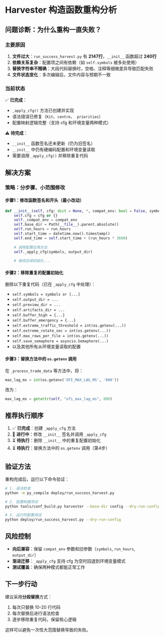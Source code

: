 # Harvester 构造函数重构分析

## 问题诊断：为什么重构一直失败？

### 主要原因

1. **文件过大**：`run_success_harvest.py` 有 **2147行**，`__init__` 函数超过 **240行**
2. **依赖关系复杂**：配置项之间有依赖（如 `self.symbols` 被多处使用）
3. **替换字符串不精确**：大段代码替换时，空格、注释等细微差异导致匹配失败
4. **文件状态变化**：多次编辑后，文件内容与预期不一致

### 当前状态

✅ **已完成**：
- `_apply_cfg()` 方法已创建并实现
- 语法错误已修复（`Kit`、`centre`、` priorities`）
- 配置映射逻辑完整（支持 cfg 和环境变量两种模式）

⚠️ **待完成**：
- `__init__` 函数签名还未更新（仍为旧签名）
- `__init__` 中仍有硬编码配置和环境变量读取
- 需要调用 `_apply_cfg()` 并移除重复代码

## 解决方案

### 策略：分步骤、小范围修改

#### 步骤1：修改函数签名和开头（最小改动）
```python
def __init__(self, cfg: dict = None, *, compat_env: bool = False, symbols=None, run_hours=24, output_dir=None):
    self.cfg = cfg or {}
    self._compat_env = compat_env
    self.base_dir = Path(__file__).parent.absolute()
    self.run_hours = run_hours
    self.start_time = datetime.now().timestamp()
    self.end_time = self.start_time + (run_hours * 3600)
    
    # 调用配置应用方法
    self._apply_cfg(symbols, output_dir)
    
    # 继续后续初始化...
```

#### 步骤2：移除重复的配置初始化
删除以下重复代码（已在 `_apply_cfg` 中处理）：
- `self.symbols = symbols or [...]`
- `self.output_dir = ...`
- `self.preview_dir = ...`
- `self.artifacts_dir = ...`
- `self.buffer_high = {...}`
- `self.buffer_emergency = {...}`
- `self.extreme_traffic_threshold = int(os.getenv(...))`
- `self.extreme_rotate_sec = int(os.getenv(...))`
- `self.max_rows_per_file = int(os.getenv(...))`
- `self.save_semaphore = asyncio.Semaphore(...)`
- 以及其他所有从环境变量读取的配置

#### 步骤3：替换方法中的 `os.getenv` 调用
在 `_process_trade_data` 等方法中，将：
```python
max_lag_ms = int(os.getenv('OFI_MAX_LAG_MS', '800'))
```
改为：
```python
max_lag_ms = getattr(self, "ofi_max_lag_ms", 800)
```

## 推荐执行顺序

1. ✅ **已完成**：创建 `_apply_cfg` 方法
2. 🔄 **进行中**：修改 `__init__` 签名并调用 `_apply_cfg`
3. ⏳ **待执行**：删除 `__init__` 中的重复配置初始化
4. ⏳ **待执行**：替换方法中的 `os.getenv` 调用（第4步）

## 验证方法

重构完成后，运行以下命令验证：

```bash
# 1. 语法检查
python -m py_compile deploy/run_success_harvest.py

# 2. 配置构建测试
python tools/conf_build.py harvester --base-dir config --dry-run-config

# 3. 运行时配置测试
python deploy/run_success_harvest.py --dry-run-config
```

## 风险控制

- **向后兼容**：保留 `compat_env` 参数和旧参数（`symbols`, `run_hours`, `output_dir`）
- **渐进迁移**：`_apply_cfg` 支持 cfg 为空时回退到环境变量模式
- **测试覆盖**：确保两种模式都能正常工作

## 下一步行动

建议采用**分段替换**方式：
1. 每次只替换 10-20 行代码
2. 每次替换后进行语法检查
3. 逐步移除重复代码，保留核心逻辑

这样可以避免一次性大范围替换导致的失败。

